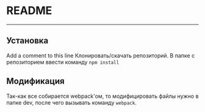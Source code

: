 # README #
--------------------
## Установка
Add a comment to this line
Клонировать/скачать репозиторий.
В папке с репозиторием ввести команду `npm install`

## Модификация

Так-как все собирается webpack'ом, то модифицировать файлы нужно в папке dev, после чего вызывать команду `webpack`.
